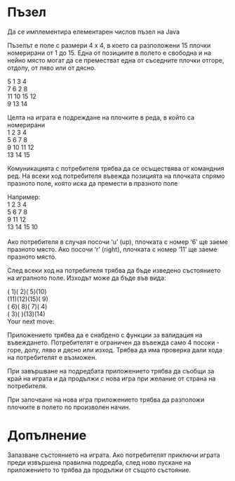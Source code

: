 # Пъзел
Да се имплементира елементарен числов пъзел на Java

Пъзелът е поле с размери 4 х 4, в което са разположени 15 плочки номерирани от 1 до 15. Една от позициите в полето е свободна и на нейно място могат да се преместват една от съседните плочки отгоре, отдолу, от ляво или от дясно.

5	1	3	4 <br />
7	6	2	8 <br />
11	10	15	12 <br />
9	13	14 <br />

Целта на играта е подреждане на плочките в реда, в който са номерирани <br />
1	2	3	4 <br />
5	6	7	8 <br />
9	10	11	12 <br />
13	14	15 <br />

Комуникацията с потребителя трябва да се осъществява от командния ред. На всеки ход потребителя въвежда позицията на плочката спрямо празното поле, която иска да премести в празното поле

Например: <br />
1	2	3	4 <br />
5	6	7	8 <br />
9		11	12 <br />
13	14	15	10 <br /> <br />
Ако потребителя в случая посочи ‘u’ (up), плочката с номер ‘6’ ще заеме празното място. Ако посочи ‘r’ (right), плочката с номер ‘11’ ще заеме празното място.

След всеки ход на потребителя трябва да бъде изведено състоянието на игралното поле. Изходът може да бъде във вида:

( 1)( 2)( 5)(10) <br />
(11)(12)(15)( 9) <br />
( 6)( 8)( 7)( 4) <br />
( 3)(  )(13)(14) <br />
Your next move:

Приложението трябва да е снабдено с функции за валидация на въвеждането. Потребителят е ограничен да въвежда само 4 посоки - горе, долу, ляво и дясно или изход. Трябва да има проверка дали хода на потребителят е възможен.

При завършване на подредбата приложението трябва да съобщи за край на играта и да продължи с нова игра при желание от страна на потребителя.

При започване на нова игра приложението трябва да разположи плочките в полето по произволен начин.

# Допълнение
Запазване състоянието на играта. Ако потребителят приключи играта преди извършена правилна подредба, след ново пускане на приложението то трябва да продължи от същото състояние.

